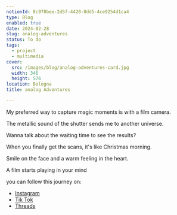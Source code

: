 ```yaml
---
notionId: 8c978bee-2d5f-4420-8dd5-4ce9254d1ca4
type: Blog
enabled: true
date: 2024-02-28
slug: analog-adventures
status: To do
tags:
  - project
  - multimedia
cover:
  src: /images/blog/analog-adventures-card.jpg
  width: 346
  height: 576
location: Bologna
title: analog Adventures

---
```


My preferred way to capture magic moments is with a film camera.


The metallic sound of the shutter sends me to another universe.


Wanna talk about the waiting time to see the results?


When you finally get the scans, it's like Christmas morning.


Smile on the face and a warm feeling in the heart.


A film starts playing in your mind


you can follow this journey on:

- [Instagram](https://www.instagram.com/dhim.humanexperience/)
- [Tik Tok](https://www.tiktok.com/@dhimhumanexperience)
- [Threads](https://www.threads.net/@dhim.humanexperience)
